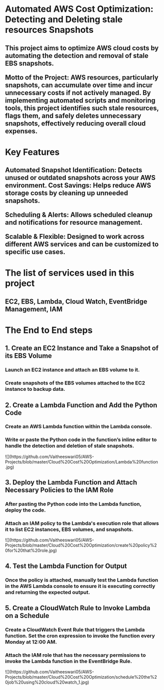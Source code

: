 <h1>Automated AWS Cost Optimization: Detecting and Deleting stale resources Snapshots</h1>
<h2>This project aims to optimize AWS cloud costs by automating the detection and removal of stale EBS snapshots. 
  
Motto of the Project:
AWS resources, particularly snapshots, can accumulate over time and incur unnecessary costs if not actively managed. By implementing automated scripts and monitoring tools, this project identifies such stale resources, flags them, and safely deletes unnecessary snapshots, effectively reducing overall cloud expenses.</h2>

<h1>Key Features</h1>

<h2>Automated Snapshot Identification: Detects unused or outdated snapshots across your AWS environment.
Cost Savings: Helps reduce AWS storage costs by cleaning up unneeded snapshots.

Scheduling & Alerts: Allows scheduled cleanup and notifications for resource management.

Scalable & Flexible: Designed to work across different AWS services and can be customized to specific use cases.</h2>

<h1>The list of services used in this project</h1>
<h2>EC2, EBS, Lambda, Cloud Watch, EventBridge Management, IAM </h2> 

<h1>The End to End steps</h1>
<h2>1. Create an EC2 Instance and Take a Snapshot of its EBS Volume</h2>
        <h3>Launch an EC2 instance and attach an EBS volume to it.</h3>
        <h3>Create snapshots of the EBS volumes attached to the EC2 instance to backup data.</h3>

<h2>2. Create a Lambda Function and Add the Python Code</h2>
        <h3>Create an AWS Lambda function within the Lambda console.</h3>
        <h3>Write or paste the Python code in the function’s inline editor to handle the detection and deletion of stale snapshots.</h3>
        ![](https://github.com/Vaitheeswari05/AWS-Projects/blob/master/Cloud%20Cost%20Optimization/Lambda%20function.jpg)

<h2>3. Deploy the Lambda Function and Attach Necessary Policies to the IAM Role</h2>
        <h3>After pasting the Python code into the Lambda function, deploy the code.</h3>
        <h3>Attach an IAM policy to the Lambda's execution role that allows it to list EC2 instances, EBS volumes, and snapshots.</h3>
        ![](https://github.com/Vaitheeswari05/AWS-Projects/blob/master/Cloud%20Cost%20Optimization/create%20policy%20for%20that%20role.jpg)

<h2>4. Test the Lambda Function for Output
        <h3>Once the policy is attached, manually test the Lambda function in the AWS Lambda console to ensure it is executing correctly and returning the expected output.</h3>
</h2>
<h2>5. Create a CloudWatch Rule to Invoke Lambda on a Schedule</h2>
        <h3>Create a CloudWatch Event Rule that triggers the Lambda function. Set the cron expression to invoke the function every Monday at 12:00 AM.</h3>
        <h3>Attach the IAM role that has the necessary permissions to invoke the Lambda function in the EventBridge Rule.</h3>
        ![](https://github.com/Vaitheeswari05/AWS-Projects/blob/master/Cloud%20Cost%20Optimization/schedule%20the%20job%20using%20cloud%20watch_1.jpg)

